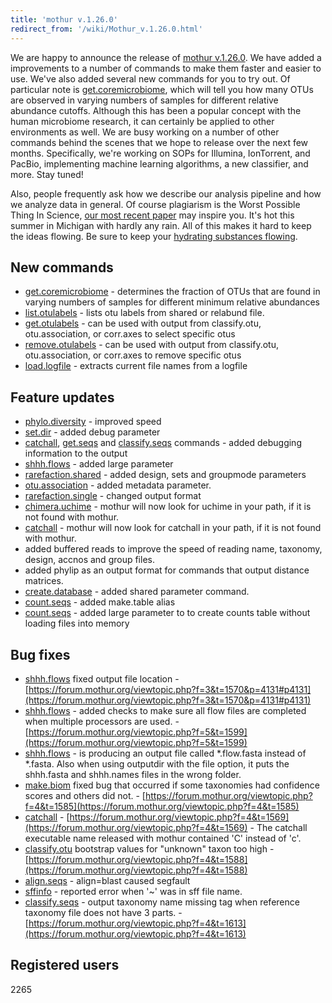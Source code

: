 ```yaml
---
title: 'mothur v.1.26.0'
redirect_from: '/wiki/Mothur_v.1.26.0.html'
---
```

We are happy to announce the release of [mothur
v.1.26.0](mothur_v.1.26.0). We have added a improvements to a
number of commands to make them faster and easier to use. We've also
added several new commands for you to try out. Of particular note is
[get.coremicrobiome](get.coremicrobiome), which will tell you
how many OTUs are observed in varying numbers of samples for different
relative abundance cutoffs. Although this has been a popular concept
with the human microbiome research, it can certainly be applied to other
environments as well. We are busy working on a number of other commands
behind the scenes that we hope to release over the next few months.
Specifically, we're working on SOPs for Illumina, IonTorrent, and
PacBio, implementing machine learning algorithms, a new classifier, and
more. Stay tuned!

Also, people frequently ask how we describe our analysis pipeline and
how we analyze data in general. Of course plagiarism is the Worst
Possible Thing In Science, [our most recent
paper](https://www.ncbi.nlm.nih.gov/pubmed/22688727) may inspire you.
It's hot this summer in Michigan with hardly any rain. All of this
makes it hard to keep the ideas flowing. Be sure to keep your [hydrating
substances flowing](https://leinie.com).

## New commands

-   [get.coremicrobiome](get.coremicrobiome) - determines the
    fraction of OTUs that are found in varying numbers of samples for
    different minimum relative abundances
-   [list.otulabels](list.otulabels) - lists otu labels from
    shared or relabund file.
-   [get.otulabels](get.otulabels) - can be used with output
    from classify.otu, otu.association, or corr.axes to select specific
    otus
-   [remove.otulabels](remove.otulabels) - can be used with
    output from classify.otu, otu.association, or corr.axes to remove
    specific otus
-   [load.logfile](load.logfile) - extracts current file
    names from a logfile

## Feature updates

-   [phylo.diversity](phylo.diversity) - improved speed
-   [set.dir](set.dir) - added debug parameter
-   [catchall](catchall), [get.seqs](get.seqs) and
    [classify.seqs](classify.seqs) commands - added debugging
    information to the output
-   [shhh.flows](shhh.flows) - added large parameter
-   [rarefaction.shared](rarefaction.shared) - added design,
    sets and groupmode parameters
-   [otu.association](otu.association) - added metadata
    parameter.
-   [rarefaction.single](rarefaction.single) - changed output
    format
-   [chimera.uchime](chimera.uchime) - mothur will now look
    for uchime in your path, if it is not found with mothur.
-   [catchall](catchall) - mothur will now look for catchall
    in your path, if it is not found with mothur.
-   added buffered reads to improve the speed of reading name, taxonomy,
    design, accnos and group files.
-   added phylip as an output format for commands that output distance
    matrices.
-   [create.database](create.database) - added shared
    parameter command.
-   [count.seqs](count.seqs) - added make.table alias
-   [count.seqs](count.seqs) - added large parameter to to
    create counts table without loading files into memory

## Bug fixes

-   [shhh.flows](shhh.flows) fixed output file location -
    [https://forum.mothur.org/viewtopic.php?f=3&t=1570&p=4131#p4131](https://forum.mothur.org/viewtopic.php?f=3&t=1570&p=4131#p4131)
-   [shhh.flows](shhh.flows) - added checks to make sure all
    flow files are completed when multiple processors are used. -
    [https://forum.mothur.org/viewtopic.php?f=5&t=1599](https://forum.mothur.org/viewtopic.php?f=5&t=1599)
-   [shhh.flows](shhh.flows) - is producing an output file
    called \*.flow.fasta instead of \*.fasta. Also when using outputdir
    with the file option, it puts the shhh.fasta and shhh.names files in
    the wrong folder.
-   [make.biom](make.biom) fixed bug that occurred if some
    taxonomies had confidence scores and others did not. -
    [https://forum.mothur.org/viewtopic.php?f=4&t=1585](https://forum.mothur.org/viewtopic.php?f=4&t=1585)
-   [catchall](catchall) -
    [https://forum.mothur.org/viewtopic.php?f=4&t=1569](https://forum.mothur.org/viewtopic.php?f=4&t=1569) - The
    catchall executable name released with mothur contained 'C'
    instead of 'c'.
-   [classify.otu](classify.otu) bootstrap values for
    "unknown" taxon too high -
    [https://forum.mothur.org/viewtopic.php?f=4&t=1588](https://forum.mothur.org/viewtopic.php?f=4&t=1588)
-   [align.seqs](align.seqs) - align=blast caused segfault
-   [sffinfo](sffinfo) - reported error when '\~' was in
    sff file name.
-   [classify.seqs](classify.seqs) - output taxonomy name
    missing tag when reference taxonomy file does not have 3 parts. -
    [https://forum.mothur.org/viewtopic.php?f=4&t=1613](https://forum.mothur.org/viewtopic.php?f=4&t=1613)

## Registered users

2265
